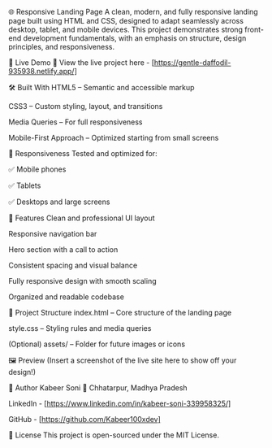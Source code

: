 🌐 Responsive Landing Page
A clean, modern, and fully responsive landing page built using HTML and CSS, designed to adapt seamlessly across desktop, tablet, and mobile devices. This project demonstrates strong front-end development fundamentals, with an emphasis on structure, design principles, and responsiveness.

🚀 Live Demo
🔗 View the live project here - [https://gentle-daffodil-935938.netlify.app/]

🛠️ Built With
HTML5 – Semantic and accessible markup

CSS3 – Custom styling, layout, and transitions

Media Queries – For full responsiveness

Mobile-First Approach – Optimized starting from small screens

📱 Responsiveness
Tested and optimized for:

✅ Mobile phones

✅ Tablets

✅ Desktops and large screens

🎯 Features
Clean and professional UI layout

Responsive navigation bar

Hero section with a call to action

Consistent spacing and visual balance

Fully responsive design with smooth scaling

Organized and readable codebase

📁 Project Structure
index.html – Core structure of the landing page

style.css – Styling rules and media queries

(Optional) assets/ – Folder for future images or icons

🖼️ Preview
(Insert a screenshot of the live site here to show off your design!)

👤 Author
Kabeer Soni
📍 Chhatarpur, Madhya Pradesh

LinkedIn - [https://www.linkedin.com/in/kabeer-soni-339958325/]

GitHub - [https://github.com/Kabeer100xdev]

📜 License
This project is open-sourced under the MIT License.
